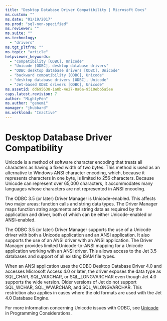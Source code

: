 ```yaml
---
title: "Desktop Database Driver Compatibility | Microsoft Docs"
ms.custom: ""
ms.date: "01/19/2017"
ms.prod: "sql-non-specified"
ms.reviewer: ""
ms.suite: ""
ms.technology: 
  - "drivers"
ms.tgt_pltfrm: ""
ms.topic: "article"
helpviewer_keywords: 
  - "compatibility [ODBC], Unicode"
  - "Unicode [ODBC], desktop database drivers"
  - "ODBC desktop database drivers [ODBC], Unicode"
  - "backward compatibility [ODBC], Unicode"
  - "desktop database drivers [ODBC], Unicode"
  - "Jet-based ODBC drivers [ODBC], Unicode"
ms.assetid: dd695638-1a0b-4e27-8a6a-9510ebb5a5ee
caps.latest.revision: 7
author: "MightyPen"
ms.author: "genemi"
manager: "jhubbard"
ms.workload: "Inactive"
---
```

# Desktop Database Driver Compatibility
Unicode is a method of software character encoding that treats all characters as having a fixed width of two bytes. This method is used as an alternative to Windows ANSI character encoding, which, because it represents characters in one byte, is limited to 256 characters. Because Unicode can represent over 65,000 characters, it accommodates many languages whose characters are not represented in ANSI encoding.  
  
 The ODBC 3.5 (or later) Driver Manager is Unicode-enabled. This affects two major areas: function calls and string data types. The Driver Manager maps function string arguments and string data as required by the application and driver, both of which can be either Unicode-enabled or ANSI-enabled.  
  
 The ODBC 3.5 (or later) Driver Manager supports the use of a Unicode driver with both a Unicode application and an ANSI application. It also supports the use of an ANSI driver with an ANSI application. The Driver Manager provides limited Unicode-to-ANSI mapping for a Unicode application working with an ANSI driver. This allows access to the Jet 3.5 databases and support of all existing ISAM file types.  
  
 When an ANSI application uses the ODBC Desktop Database Driver 4.0 and accesses Microsoft Access 4.0 or later, the driver exposes the data type as SQL_CHAR, SQL_VARCHAR, or SQL_LONGVARCHAR even though Jet 4.0 supports the wide version. Older versions of Jet do not support SQL_WCHAR, SQL_WVARCHAR, and SQL_WLONGVARCHAR. This restriction also applies in cases where the old formats are used with the Jet 4.0 Database Engine.  
  
 For more information concerning Unicode issues with ODBC, see [Unicode](../../odbc/reference/develop-app/unicode.md) in Programming Considerations.
